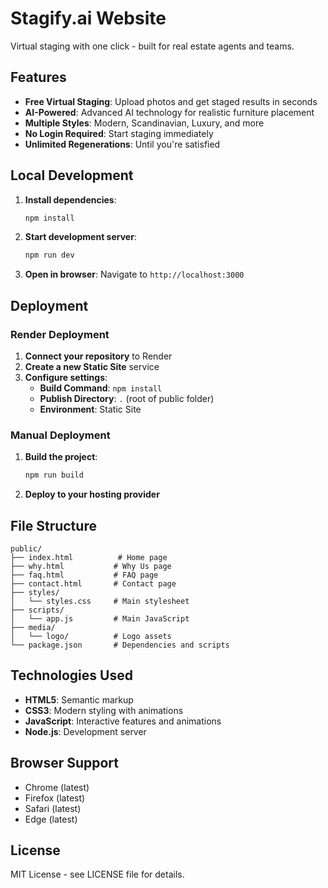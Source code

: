 # Stagify.ai Website

Virtual staging with one click - built for real estate agents and teams.

## Features

- **Free Virtual Staging**: Upload photos and get staged results in seconds
- **AI-Powered**: Advanced AI technology for realistic furniture placement
- **Multiple Styles**: Modern, Scandinavian, Luxury, and more
- **No Login Required**: Start staging immediately
- **Unlimited Regenerations**: Until you're satisfied

## Local Development

1. **Install dependencies**:
   ```bash
   npm install
   ```

2. **Start development server**:
   ```bash
   npm run dev
   ```

3. **Open in browser**:
   Navigate to `http://localhost:3000`

## Deployment

### Render Deployment

1. **Connect your repository** to Render
2. **Create a new Static Site** service
3. **Configure settings**:
   - **Build Command**: `npm install`
   - **Publish Directory**: `.` (root of public folder)
   - **Environment**: Static Site

### Manual Deployment

1. **Build the project**:
   ```bash
   npm run build
   ```

2. **Deploy to your hosting provider**

## File Structure

```
public/
├── index.html          # Home page
├── why.html           # Why Us page
├── faq.html           # FAQ page
├── contact.html       # Contact page
├── styles/
│   └── styles.css     # Main stylesheet
├── scripts/
│   └── app.js         # Main JavaScript
├── media/
│   └── logo/          # Logo assets
└── package.json       # Dependencies and scripts
```

## Technologies Used

- **HTML5**: Semantic markup
- **CSS3**: Modern styling with animations
- **JavaScript**: Interactive features and animations
- **Node.js**: Development server

## Browser Support

- Chrome (latest)
- Firefox (latest)
- Safari (latest)
- Edge (latest)

## License

MIT License - see LICENSE file for details.
